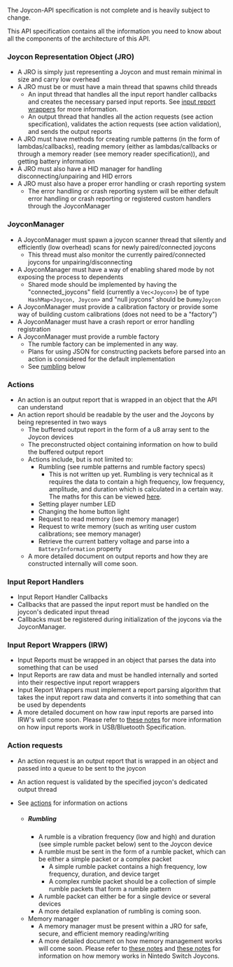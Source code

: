 The Joycon-API specification is not complete and is heavily subject to change.<br>

This API specification contains all the information you need to know about all the components of the architecture of this API.<br>

### Joycon Representation Object (JRO)
* A JRO is simply just representing a Joycon and must remain minimal in size and carry low overhead
* A JRO must be or must have a main thread that spawns child threads
    * An input thread that handles all the input report handler callbacks and creates the necessary parsed input reports. See [input report wrappers](#input-report-wrappers-irw) for more information.
    * An output thread that handles all the action requests (see action specification), validates the action requests (see action validation), and sends the output reports
* A JRO must have methods for creating rumble patterns (in the form of lambdas/callbacks), reading memory (either as lambdas/callbacks or through a memory reader (see memory reader specification)), and getting battery information
* A JRO must also have a HID manager for handling disconnecting/unpairing and HID errors
* A JRO must also have a proper error handling or crash reporting system
    * The error handling or crash reporting system will be either default error handling or crash reporting or registered custom handlers through the JoyconManager

### JoyconManager
* A JoyconManager must spawn a joycon scanner thread that silently and efficiently (low overhead) scans for newly paired/connected joycons
    * This thread must also monitor the currently paired/connected joycons for unpairing/disconnecting
* A JoyconManager must have a way of enabling shared mode by not exposing the process to dependents
    * Shared mode should be implemented by having the "connected_joycons" field (currently a `Vec<Joycon>`) be of type `HashMap<Joycon, Joycon>` and "null joycons" should be `DummyJoycon`
* A JoyconManager must provide a calibration factory or provide some way of building custom calibrations (does not need to be a "factory")
* A JoyconManager must have a crash report or error handling registration
* A JoyconManager must provide a rumble factory
    * The rumble factory can be implemented in any way.
    * Plans for using JSON for constructing packets before parsed into an action is considered for the default implementation
    * See [rumbling](#rumbling) below

### Actions
* An action is an output report that is wrapped in an object that the API can understand
* An action report should be readable by the user and the Joycons by being represented in two ways
    * The buffered output report in the form of a u8 array sent to the Joycon devices
    * The preconstructed object containing information on how to build the buffered output report
    * Actions include, but is not limited to:
        * Rumbling (see rumble patterns and rumble factory specs)
            * This is not written up yet. Rumbling is very technical as it requires the data to contain a high frequency, low frequency, amplitude, and duration which is calculated in a certain way. The maths for this can be viewed [here](https://github.com/dekuNukem/Nintendo_Switch_Reverse_Engineering/blob/master/rumble_data_table.md).
        * Setting player number LED
        * Changing the home button light
        * Request to read memory (see memory manager)
        * Request to write memory (such as writing user custom calibrations; see memory manager)
        * Retrieve the current battery voltage and parse into a `BatteryInformation` property
    * A more detailed document on output reports and how they are constructed internally will come soon.

### Input Report Handlers
 * Input Report Handler Callbacks
 * Callbacks that are passed the input report must be handled on the joycon's dedicated input thread
 * Callbacks must be registered during initialization of the joycons via the JoyconManager.

### Input Report Wrappers (IRW)
 * Input Reports must be wrapped in an object that parses the data into something that can be used
 * Input Reports are raw data and must be handled internally and sorted into their respective input report wrappers
 * Input Report Wrappers must implement a report parsing algorithm that takes the input report raw data and converts it into something that can be used by dependents
 * A more detailed document on how raw input reports are parsed into IRW's will come soon. Please refer to [these notes](https://github.com/dekuNukem/Nintendo_Switch_Reverse_Engineering/blob/master/bluetooth_hid_notes.md#input-reports) for more information on how input reports work in USB/Bluetooth Specification. 

### Action requests
* An action request is an output report that is wrapped in an object and passed into a queue to be sent to the joycon
* An action request is validated by the specified joycon's dedicated output thread
* See [actions](#actions) for information on actions
  
  * ##### Rumbling
    - A rumble is a vibration frequency (low and high) and duration (see simple rumble packet below) sent to the Joycon device
    - A rumble must be sent in the form of a rumble packet, which can be either a simple packet or a complex packet
        - A simple rumble packet contains a high frequency, low frequency, duration, and device target
        - A complex rumble packet should be a collection of simple rumble packets that form a rumble pattern
    - A rumble packet can either be for a single device or several devices
    - A more detailed explanation of rumbling is coming soon.
  * Memory manager
    - A memory manager must be present within a JRO for safe, secure, and efficient memory reading/writing
    - A more detailed document on how memory management works will come soon. Please refer to [these notes](https://github.com/dekuNukem/Nintendo_Switch_Reverse_Engineering/blob/master/spi_flash_notes.md) and [these notes](https://github.com/dekuNukem/Nintendo_Switch_Reverse_Engineering/blob/master/bluetooth_hid_subcommands_notes.md#subcommand-0x10-spi-flash-read) for information on how memory works in Nintedo Switch Joycons.
